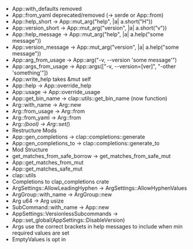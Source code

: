 * App::with_defaults removed
* App::from_yaml deprecated/removed (-> serde or App::from)
* App::help_short -> App::mut_arg("help", |a| a.short("H"))
* App::version_short -> App::mut_arg("version", |a| a.short("v"))
* App::help_message -> App::mut_arg("help", |a| a.help("some message"))
* App::version_message -> App::mut_arg("version", |a| a.help("some message"))
* App::arg_from_usage -> App::arg("-v, --version 'some message'")
* App::args_from_usage -> App::args(["-v, --version=[ver]", "-other 'something'"])
* App::write_help takes &mut self
* App::help -> App::override_help
* App::usage -> App::override_usage
* App::get_bin_name -> clap::utils::get_bin_name (now function)
* Arg::with_name -> Arg::new
* Arg::from_usage -> Arg::from
* Arg::from_yaml -> Arg::from
* Arg::*(bool) -> Arg::set(*)
* Restructure Mods
* App::gen_completions -> clap::completions::generate
* App::gen_completions_to -> clap::completions::generate_to
* Mod Structure
* get_matches_from_safe_borrow -> get_matches_from_safe_mut
* App::get_matches_from_mut
* App::get_matches_safe_mut
* clap::utils
* Completions to clap_completions crate
* ArgSettings::AllowLeadingHyphen -> ArgSettings::AllowHyphenValues
* ArgGroup::with_name -> ArgGroup::new
* Arg u64 -> Arg usize
* SubCommand::with_name -> App::new
* AppSettings::VersionlessSubcommands -> App::set_global(AppSettings::DisableVersion)
* Args use the correct brackets in help messages to include when min required values are set
* EmptyValues is opt in